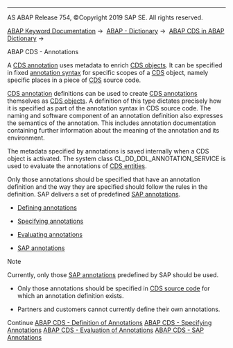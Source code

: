   

* * *

AS ABAP Release 754, ©Copyright 2019 SAP SE. All rights reserved.

[ABAP Keyword Documentation](javascript:call_link\('abenabap.htm'\)) →  [ABAP - Dictionary](javascript:call_link\('abenabap_dictionary.htm'\)) →  [ABAP CDS in ABAP Dictionary](javascript:call_link\('abencds.htm'\)) → 

ABAP CDS - Annotations

A [CDS annotation](javascript:call_link\('abencds_annotation_glosry.htm'\) "Glossary Entry") uses metadata to enrich [CDS objects](javascript:call_link\('abencds_object_glosry.htm'\) "Glossary Entry"). It can be specified in fixed [annotation syntax](javascript:call_link\('abencds_annotation_syntax_glosry.htm'\) "Glossary Entry") for specific scopes of a [CDS](javascript:call_link\('abencds_object_glosry.htm'\) "Glossary Entry") object, namely specific places in a piece of [CDS](javascript:call_link\('abencds_source_code_glosry.htm'\) "Glossary Entry") source code.

[CDS annotation](javascript:call_link\('abencds_anno_definition_glosry.htm'\) "Glossary Entry") definitions can be used to create [CDS annotations](javascript:call_link\('abencds_annotation_glosry.htm'\) "Glossary Entry") themselves as [CDS objects](javascript:call_link\('abencds_object_glosry.htm'\) "Glossary Entry"). A definition of this type dictates precisely how it is specified as part of the annotation syntax in CDS source code. The naming and software component of an annotation definition also expresses the semantics of the annotation. This includes annotation documentation containing further information about the meaning of the annotation and its environment.

The metadata specified by annotations is saved internally when a CDS object is activated. The system class CL\_DD\_DDL\_ANNOTATION\_SERVICE is used to evaluate the annotations of [CDS entities](javascript:call_link\('abencds_entity_glosry.htm'\) "Glossary Entry").

Only those annotations should be specified that have an annotation definition and the way they are specified should follow the rules in the definition. SAP delivers a set of predefined [SAP annotations](javascript:call_link\('abensap_annotation_glosry.htm'\) "Glossary Entry").

-   [Defining annotations](javascript:call_link\('abencds_anno_definition.htm'\))

-   [Specifying annotations](javascript:call_link\('abencds_anno_usage.htm'\))

-   [Evaluating annotations](javascript:call_link\('abencds_annotations_analysis.htm'\))

-   [SAP annotations](javascript:call_link\('abencds_annotations_sap.htm'\))

Note

Currently, only those [SAP annotations](javascript:call_link\('abensap_annotation_glosry.htm'\) "Glossary Entry") predefined by SAP should be used.

-   Only those annotations should be specified in [CDS source code](javascript:call_link\('abencds_source_code_glosry.htm'\) "Glossary Entry") for which an annotation definition exists.

-   Partners and customers cannot currently define their own annotations.

Continue
[ABAP CDS - Definition of Annotations](javascript:call_link\('abencds_anno_definition.htm'\))
[ABAP CDS - Specifying Annotations](javascript:call_link\('abencds_anno_usage.htm'\))
[ABAP CDS - Evaluation of Annotations](javascript:call_link\('abencds_annotations_analysis.htm'\))
[ABAP CDS - SAP Annotations](javascript:call_link\('abencds_annotations_sap.htm'\))